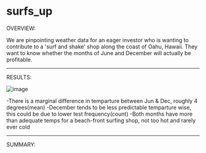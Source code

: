 # surfs_up
OVERVIEW:

We are pinpointing weather data for an eager investor who is wanting to contribute to a 'surf and shake' shop along the coast of Oahu, Hawaii. They want to know whether the months of June and December will actually be profitable.

---

RESULTS:

![image](https://user-images.githubusercontent.com/105184244/185593908-c15fe210-d869-4d96-a05a-ef542f673724.png)

-There is a marginal difference in temparture between Jun & Dec, roughly 4 degrees(mean)
-December tends to be less predictable temparture wise, this could be due to lower test frequency(count)
-Both months have more than adequate temps for a beach-front surfing shop, not too hot and rarely ever cold

---

SUMMARY:
